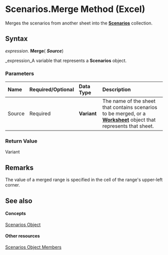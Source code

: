 
# Scenarios.Merge Method (Excel)

Merges the scenarios from another sheet into the  **[Scenarios](90d6ff4b-f329-a04c-040e-a39bb501a58b.md)** collection.


## Syntax

 _expression_. **Merge**( **_Source_**)

 _expression_A variable that represents a  **Scenarios** object.


### Parameters



|**Name**|**Required/Optional**|**Data Type**|**Description**|
|:-----|:-----|:-----|:-----|
|Source|Required| **Variant**|The name of the sheet that contains scenarios to be merged, or a  **[Worksheet](182b705e-854a-81cc-a4b0-59b942de55ae.md)** object that represents that sheet.|

### Return Value

Variant


## Remarks

The value of a merged range is specified in the cell of the range's upper-left corner.


## See also


#### Concepts


 [Scenarios Object](90d6ff4b-f329-a04c-040e-a39bb501a58b.md)
#### Other resources


 [Scenarios Object Members](bd1cf3ad-3916-286e-9a22-ca2c92255c30.md)
